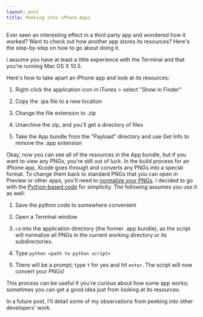 ```yaml
---
layout: post
title: Peeking into iPhone Apps
---
```


Ever seen an interesting effect in a third party app and wondered how it worked? Want to check out how another app stores its resources? Here's the step-by-step on how to go about doing it.

I assume you have at least a little experience with the Terminal and that you're running Mac OS X 10.5.

Here's how to take apart an iPhone app and look at its resources:

1. Right-click the application icon in iTunes > select "Show in Finder"

1. Copy the .ipa file to a new location

1. Change the file extension to .zip

1. Unarchive the zip, and you'll get a directory of files

1. Take the App bundle from the "Payload" directory and use Get Info to remove the .app extension

Okay, now you can see all of the resources in the App bundle, but if you want to view any PNGs, you're still out of luck. In the build process for an iPhone app, Xcode goes through and converts any PNGs into a special format. To change them back to standard PNGs that you can open in Preview or other apps, you'll need to <a href="http://www.modmyiphone.com/wiki/index.php/Iphone_PNG_images">normalize your PNGs</a>. I decided to go with the <a href="http://www.axelbrz.com.ar/?mod=iphone-png-images-normalizer">Python-based code</a> for simplicity. The following assumes you use it as well:

1. Save the python code to somewhere convenient

1. Open a Terminal window

1. `cd` into the application directory (the former .app bundle), as the script will normalize all PNGs in the current working directory or its subdirectories.

1. Type `python <path to python script>`

1. There will be a prompt; type `Y` for yes and hit `enter`. The script will now convert your PNGs!

This process can be useful if you're curious about how some app works; sometimes you can get a good idea just from looking at its resources.

In a future post, I'll detail some of my observations from peeking into other developers' work.
